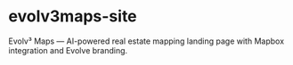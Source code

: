 # evolv3maps-site
Evolv³ Maps — AI-powered real estate mapping landing page with Mapbox integration and Evolve branding.
